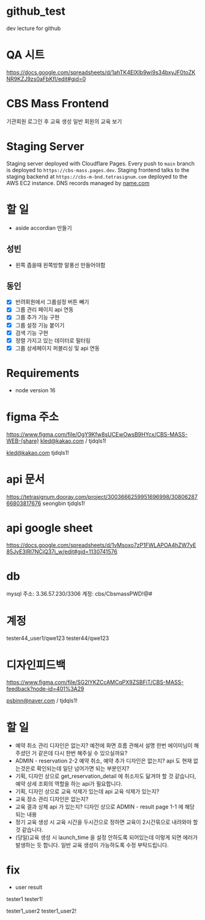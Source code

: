 # github_test
dev lecture for github
# QA 시트
https://docs.google.com/spreadsheets/d/1ahTK4ElXIb9wi9s34bxyJF0toZKNR9KZJ9zs0aFbKfI/edit#gid=0
# CBS Mass Frontend

기관회원 로그인 후 교육 생성
일반 회원의 교육 보기
# Staging Server
Staging server deployed with Cloudflare Pages. Every push to `main` branch is deployed to `https://cbs-mass.pages.dev`. Staging frontend talks to the staging backend at `https://cbs-m-bnd.tetrasignum.com` deployed to the AWS EC2 instance. DNS records managed by [name.com](https://name.com)

# 할 일

- aside accordian 만들기

## 성빈

- 왼쪽 좁을때 왼쪽방향 말풍선 만들어야함

## 동인

- [x] 반려회원에서 그룹설정 버튼 빼기
- [x] 그룹 관리 페이지 api 연동
- [x] 그룹 추가 기능 구현
- [x] 그룹 설정 기능 붙이기
- [x] 검색 기능 구현
- [x] 정렬 가지고 있는 데이터로 필터링
- [x] 그룹 상세페이지 퍼블리싱 및 api 연동
# Requirements
* node version 16

# figma 주소

https://www.figma.com/file/OgY9Kfw8sUCEwOwsB9HYcx/CBS-MASS-WEB-(share)
kled@kakao.com / tjdqls1!

kled@kakao.com
tjdqls1!

# api 문서

https://tetrasignum.dooray.com/project/3003666259951696998/3080628766803817676
seongbin
tjdqls1!

# api google sheet

https://docs.google.com/spreadsheets/d/1vMsoxo7zP1FWLAPOA4hZW7yE85JvE3IRl7NCjQ37i_w/edit#gid=1130741576

# db

mysql
주소: 3.36.57.230/3306
계정: cbs/CbsmassPWD!@#


# 계정

tester44_user1/qwe123
tester44/qwe123

# 디자인피드백
https://www.figma.com/file/SG2lYKZCcAMCqPX9ZSBFiT/CBS-MASS-feedback?node-id=401%3A29

psbinn@naver.com / tjdqls1!

# 할 일
- 예약 취소 관리 디자인은 없는지? 예전에 화면 흐름 관해서 설명 한번 에이미님이 해주셨던 거 같은데 다시 한번 해주실 수 있으실까요?
- ADMIN - reservation 2-2 예약 취소, 예약 추가 디자인은 없는지? api 도 현재 없는것은로 확인되는데 일단 넘어가면 되는 부분인지?
- 기획, 디자인 상으로 get_reservation_detail 에 취소자도 닮겨야 할 것 같습니다, 예약 상세 조회의 역할을 하는 api가 필요합니다.
- 기획, 디자인 상으로 교육 삭제가 있는데 api 교육 삭제가 있는지?
- 교육 장소 관리 디자인은 없는지?
- 교육 결과 상제 api 가 있는지? 디자인 상으로 ADMIN - result page 1-1 에 해당되는 내용
- 정기 교육 생성 시 교육 시간을 두시간으로 정하면 교육이 2시간묶으로 내려와야 할 것 같습니다.
- (당일)교육 생성 시 launch_time 을 설정 안하도록 되어있는데 이렇게 되면 에러가 발생하는 듯 합니다. 일반 교육 생성이 가능하도록 수정 부탁드립니다.


# fix
- user result


tester1
tester1!


tester1_user2
tester1_user2!
